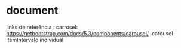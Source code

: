 # document

links de referência : 
carrosel: https://getbootstrap.com/docs/5.3/components/carousel/ 
.carousel-itemIntervalo individual 

